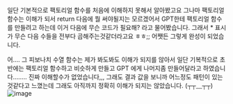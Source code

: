 일단 기본적으로 팩토리얼 함수를 처음에 이해하지 못해서 알아봤고요 그나마 팩토리얼 함수는 이해가 되서 return 다음에 뭘 써야될지는 모르겠어서  GPT한테 팩토리얼 함수를 만들려고 하는데 이거 다음에 무슨 코드가 필요해? 라고 물어봤습니다. 그래서 * 표시가 무슨 다음 수들을 전부다 곱해주는것같더라고요 ㅎㅎ;; 어쨋든 그렇게 완성이 되었습니다.

어.... 그 피보나치 수열 함수는 제가 봐도봐도 이해가 되지를 않아서 일단 기복적으로 초반에는 팩토리얼 함수하고 비슷하게 만들고 GPT 에게 나머지좀 만들어달라고 하였습니다........ 진짜 이해할수가 없었습니다,,, 그래도 결과 값을 보니까 어느정도 패턴이 있는것같다고 느꼈는데 그래도 아직까지 정확히 이해가 되지는 않았습니다.   (┬┬﹏┬┬)
  ![image](https://github.com/user-attachments/assets/74ccb028-0b96-4033-984a-e8ea310ae442)
